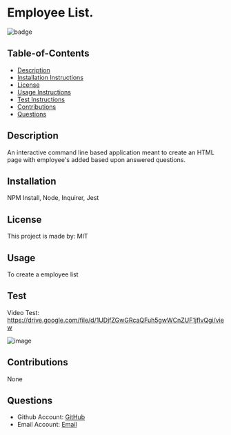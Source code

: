 # Employee List.
  ![badge](https://img.shields.io/badge/license-MIT-green)

  ## Table-of-Contents
  * [Description](#description)
  * [Installation Instructions](#installation)
  * [License](#license)
  * [Usage Instructions](#usage)
  * [Test Instructions](#test)
  * [Contributions](#contributions)
  * [Questions](#questions)
  
  
  ## Description
  An interactive command line based application meant to create an HTML page with employee's added based upon answered questions.

  ## Installation
  NPM Install, Node, Inquirer, Jest

  ## License
  This project is made by: MIT

  ## Usage
  To create a employee list

  ## Test
  Video Test: https://drive.google.com/file/d/1UDjfZGwGRcaQFuh5gwWCnZUF1jflvQgi/view
  
  ![image](https://user-images.githubusercontent.com/98373402/163752812-7afc7c14-2a42-45fd-a4c7-030db7da5a55.png)

  ## Contributions
  None

  ## Questions
  * Github Account: [GitHub](https://github.com/a-wiles)
  * Email Account: [Email](mailto:alexandra.wiles6@gmail.com)
